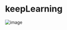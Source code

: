 # keepLearning
![image](http://114.55.94.250:9090/alex/%E4%BA%BA%E7%94%9F%E5%95%8A.png?X-Amz-Algorithm=AWS4-HMAC-SHA256&X-Amz-Credential=minioadmin%2F20200522%2F%2Fs3%2Faws4_request&X-Amz-Date=20200522T033354Z&X-Amz-Expires=432000&X-Amz-SignedHeaders=host&X-Amz-Signature=543bdee6c6e5f6c7213b0e8f78f9223790439af1008a52b9f5f0f0dca946a036)